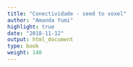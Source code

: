 ```yaml
---
title: "Conectividade - seed to voxel"
author: "Amanda Yumi"
highlight: true
date: "2018-11-12"
output: html_document
type: book
weight: 140
---
```

